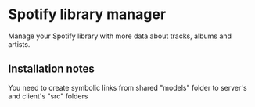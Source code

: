 # Spotify library manager

Manage your Spotify library with more data about tracks, albums and artists.

## Installation notes

You need to create symbolic links from shared "models" folder to server's and client's "src" folders
